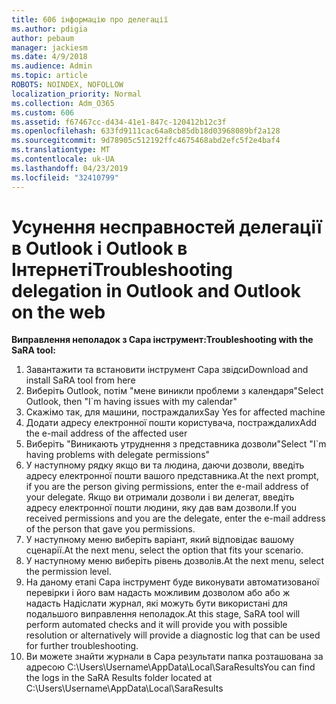 ```yaml
---
title: 606 інформацію про делегації
ms.author: pdigia
author: pebaum
manager: jackiesm
ms.date: 4/9/2018
ms.audience: Admin
ms.topic: article
ROBOTS: NOINDEX, NOFOLLOW
localization_priority: Normal
ms.collection: Adm_O365
ms.custom: 606
ms.assetid: f67467cc-d434-41e1-847c-120412b12c3f
ms.openlocfilehash: 633fd9111cac64a8cb85db18d03968089bf2a128
ms.sourcegitcommit: 9d78905c512192ffc4675468abd2efc5f2e4baf4
ms.translationtype: MT
ms.contentlocale: uk-UA
ms.lasthandoff: 04/23/2019
ms.locfileid: "32410799"
---
```

# <a name="troubleshooting-delegation-in-outlook-and-outlook-on-the-web"></a><span data-ttu-id="1fa0f-102">Усунення несправностей делегації в Outlook і Outlook в Інтернеті</span><span class="sxs-lookup"><span data-stu-id="1fa0f-102">Troubleshooting delegation in Outlook and Outlook on the web</span></span>

<span data-ttu-id="1fa0f-103">**Виправлення неполадок з Сара інструмент:**</span><span class="sxs-lookup"><span data-stu-id="1fa0f-103">**Troubleshooting with the SaRA tool:**</span></span>

1. <span data-ttu-id="1fa0f-104">Завантажити та встановити інструмент Сара звідси</span><span class="sxs-lookup"><span data-stu-id="1fa0f-104">Download and install SaRA tool from here</span></span>
1. <span data-ttu-id="1fa0f-105">Виберіть Outlook, потім "мене виникли проблеми з календаря"</span><span class="sxs-lookup"><span data-stu-id="1fa0f-105">Select Outlook, then "I\`m having issues with my calendar"</span></span>
1. <span data-ttu-id="1fa0f-106">Скажімо так, для машини, постраждалих</span><span class="sxs-lookup"><span data-stu-id="1fa0f-106">Say Yes for affected machine</span></span>
1. <span data-ttu-id="1fa0f-107">Додати адресу електронної пошти користувача, постраждалих</span><span class="sxs-lookup"><span data-stu-id="1fa0f-107">Add the e-mail address of the affected user</span></span>
1. <span data-ttu-id="1fa0f-108">Виберіть "Виникають утруднення з представника дозволи"</span><span class="sxs-lookup"><span data-stu-id="1fa0f-108">Select "I\`m having problems with delegate permissions"</span></span>
1. <span data-ttu-id="1fa0f-109">У наступному рядку якщо ви та людина, даючи дозволи, введіть адресу електронної пошти вашого представника.</span><span class="sxs-lookup"><span data-stu-id="1fa0f-109">At the next prompt, if you are the person giving permissions, enter the e-mail address of your delegate.</span></span> <span data-ttu-id="1fa0f-110">Якщо ви отримали дозволи і ви делегат, введіть адресу електронної пошти людини, яку дав вам дозволи.</span><span class="sxs-lookup"><span data-stu-id="1fa0f-110">If you received permissions and you are the delegate, enter the e-mail address of the person that gave you permissions.</span></span>
1. <span data-ttu-id="1fa0f-111">У наступному меню виберіть варіант, який відповідає вашому сценарії.</span><span class="sxs-lookup"><span data-stu-id="1fa0f-111">At the next menu, select the option that fits your scenario.</span></span> 
1. <span data-ttu-id="1fa0f-112">У наступному меню виберіть рівень дозволів.</span><span class="sxs-lookup"><span data-stu-id="1fa0f-112">At the next menu, select the permission level.</span></span>
1. <span data-ttu-id="1fa0f-113">На даному етапі Сара інструмент буде виконувати автоматизованої перевірки і його вам надасть можливим дозволом або або ж надасть Надіcлати журнал, які можуть бути використані для подальшого виправлення неполадок.</span><span class="sxs-lookup"><span data-stu-id="1fa0f-113">At this stage, SaRA tool will perform automated checks and it will provide you with possible resolution or alternatively will provide a diagnostic log that can be used for further troubleshooting.</span></span>
1. <span data-ttu-id="1fa0f-114">Ви можете знайти журнали в Сара результати папка розташована за адресою C:\Users\Username\AppData\Local\SaraResults</span><span class="sxs-lookup"><span data-stu-id="1fa0f-114">You can find the logs in the SaRA Results folder located at C:\Users\Username\AppData\Local\SaraResults</span></span>